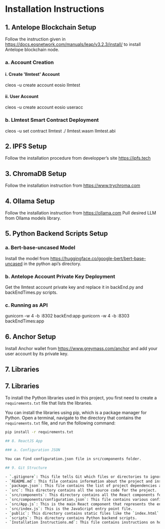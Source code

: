# Installation Instructions

## 1. Antelope Blockchain Setup
Follow the instruction given in https://docs.eosnetwork.com/manuals/leap/v3.2.3/install/ to install Antelope blockchain node.

### a. Account Creation

#### i. Create 'llmtest' Account

cleos -u <node ip address> create account eosio llmtest <llmtest public key>

#### ii. User Account

cleos -u <node ip address> create account eosio useracc <useracc public key>

### b. Llmtest Smart Contract Deployment

cleos -u <node ip address> set contract llmtest ./ llmtest.wasm llmtest.abi

## 2. IPFS Setup

Follow the installation procedure from developper’s site https://ipfs.tech 

## 3. ChromaDB Setup

Follow the installation instruction from https://www.trychroma.com

## 4. Ollama Setup

Follow the installation instruction from https://ollama.com
Pull desired LLM from Ollama models library.

## 5. Python Backend Scripts Setup

### a. Bert-base-uncased Model

Install the model from https://huggingface.co/google-bert/bert-base-uncased in the python api’s directory.

### b. Antelope Account Private Key Deployment

Get the llmtest account private key and replace it in backEnd.py and backEndTimes.py scripts.

### c. Running as API

gunicorn -w 4 -b <your ip address>:8302 backEnd:app
gunicorn -w 4 -b <your ip address>:8303 backEndTimes:app

## 6. Anchor Setup

Install Anchor wallet from https://www.greymass.com/anchor and add your user account by its private key.

## 7. Libraries

## 7. Libraries

To install the Python libraries used in this project, you first need to create a `requirements.txt` file that lists the libraries.

You can install the libraries using pip, which is a package manager for Python. Open a terminal, navigate to the directory that contains the `requirements.txt` file, and run the following command:

```bash
pip install -r requirements.txt

## 8. ReactJS App

### a. Configuration JSON

You can find configuration.json file in src/components folder.

## 9. Git Structure

- `.gitignore`: This file tells Git which files or directories to ignore in the project.
- `README.md`: This file contains information about the project and instructions on how to use it.
- `package.json`: This file contains the list of project dependencies and other metadata.
- `src`: This directory contains all the source code for the project.
- `src/components`: This directory contains all the React components for the project.
- `src/components/configuration.json`: This file contains various configuration options for the app.
- `src/App.js`: This is the main React component that represents the entire app.
- `src/index.js`: This is the JavaScript entry point file.
- `public`: This directory contains static files like the `index.html` file.
- `scripts`: This directory contains Python backend scripts.
- `Installation Instructions.md`: This file contains instructions on how to install and set up the project.